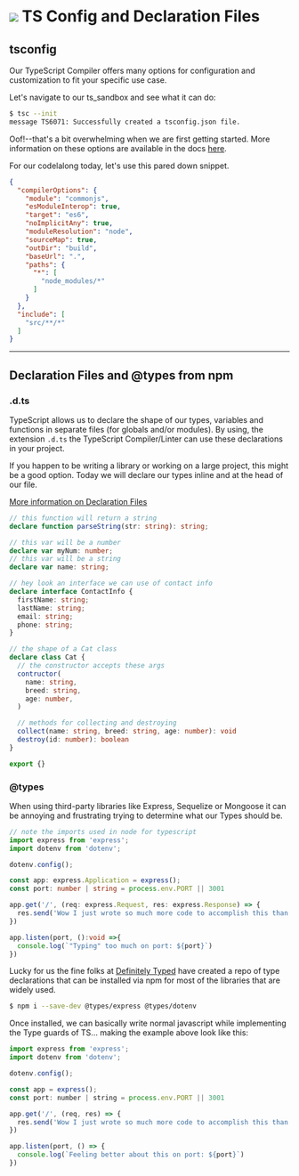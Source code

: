 # ![](https://ga-dash.s3.amazonaws.com/production/assets/logo-9f88ae6c9c3871690e33280fcf557f33.png) TS Config and Declaration Files

## tsconfig
Our TypeScript Compiler offers many options for configuration and customization to fit your specific use case. 

Let's navigate to our ts_sandbox and see what it can do:
```bash
$ tsc --init
message TS6071: Successfully created a tsconfig.json file.
```

Oof!--that's a bit overwhelming when we are first getting started. More information on these options are available in the docs [here](https://www.typescriptlang.org/docs/handbook/compiler-options.html).

For our codelalong today, let's use this pared down snippet.

```json
{
  "compilerOptions": {
    "module": "commonjs",
    "esModuleInterop": true,
    "target": "es6",
    "noImplicitAny": true,
    "moduleResolution": "node",
    "sourceMap": true,
    "outDir": "build",
    "baseUrl": ".",
    "paths": {
      "*": [
        "node_modules/*"
      ]
    }
  },
  "include": [
    "src/**/*"
  ]
}
```

___

## Declaration Files and @types from npm

### **.d.ts**

TypeScript allows us to declare the shape of our types, variables and functions in separate files (for globals and/or modules). By using, the extension `.d.ts` the TypeScript Compiler/Linter can use these declarations in your project.

If you happen to be writing a library or working on a large project, this might be a good option. Today we will declare our types inline and at the head of our file.

[More information on Declaration Files](https://www.typescriptlang.org/docs/handbook/declaration-files/introduction.html)

```typescript
// this function will return a string
declare function parseString(str: string): string;

// this var will be a number
declare var myNum: number;
// this var will be a string
declare var name: string;

// hey look an interface we can use of contact info
declare interface ContactInfo {
  firstName: string;
  lastName: string;
  email: string;
  phone: string;
}

// the shape of a Cat class
declare class Cat {
  // the constructor accepts these args
  contructor(
    name: string,
    breed: string,
    age: number,
  )

  // methods for collecting and destroying
  collect(name: string, breed: string, age: number): void
  destroy(id: number): boolean
}

export {}
```

### **@types**

When using third-party libraries like Express, Sequelize or Mongoose it can be annoying and frustrating trying to determine what our Types should be. 

```typescript
// note the imports used in node for typescript 
import express from 'express';
import dotenv from 'dotenv';

dotenv.config();

const app: express.Application = express();
const port: number | string = process.env.PORT || 3001

app.get('/', (req: express.Request, res: express.Response) => {
  res.send('Wow I just wrote so much more code to accomplish this than I would with JavaScript')
})

app.listen(port, ():void =>{
  console.log(`"Typing" too much on port: ${port}`)
})

```

Lucky for us the fine folks at [Definitely Typed](https://github.com/DefinitelyTyped/DefinitelyTyped) have created a repo of type declarations that can be installed via npm for most of the libraries that are widely used.

```bash
$ npm i --save-dev @types/express @types/dotenv
```

Once installed, we can basically write normal javascript while implementing the Type guards of TS... making the example above look like this:

```js
import express from 'express';
import dotenv from 'dotenv';

dotenv.config();

const app = express();
const port: number | string = process.env.PORT || 3001

app.get('/', (req, res) => {
  res.send('Wow I just wrote so much more code to accomplish this than I would with JavaScript')
})

app.listen(port, () => {
  console.log(`Feeling better about this on port: ${port}`)
})

```
